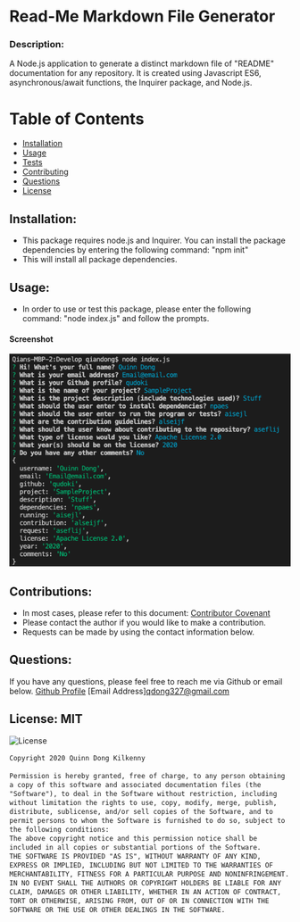 # Read-Me Markdown File Generator

### Description: 
A Node.js application to generate a distinct markdown file of "README" documentation for any repository. It is created using Javascript ES6, asynchronous/await functions, the Inquirer package, and Node.js.

# Table of Contents 
- [Installation](https://github.com/qudoki/readmegenerator/blob/master/README.md#installation)
- [Usage](https://github.com/qudoki/readmegenerator/blob/master/README.md#usage)
- [Tests](https://github.com/qudoki/readmegenerator/blob/master/README.md#usage)
- [Contributing](https://github.com/qudoki/readmegenerator/blob/master/README.md#contributions)
- [Questions](https://github.com/qudoki/readmegenerator/blob/master/README.md#questions)
- [License](https://github.com/qudoki/readmegenerator/blob/master/README.md#license)

## Installation: 
- This package requires node.js and Inquirer. You can install the package dependencies by entering the following command: "npm init"
- This will install all package dependencies.

## Usage: 
- In order to use or test this package, please enter the following command: "node index.js" and follow the prompts.
#### Screenshot
![Example with Console Log Showing User Answers](Develop/assets/ExampleConsoleLog.png)

## Contributions: 
- In most cases, please refer to this document: [Contributor Covenant](https://www.contributor-covenant.org/) 
- Please contact the author if you would like to make a contribution.
- Requests can be made by using the contact information below.

## Questions: 
If you have any questions, please feel free to reach me via Github or email below.
[Github Profile](https://github.com/qudoki)
[Email Address]<qdong327@gmail.com>

## License: MIT 
![License](https://img.shields.io/badge/license-MIT-green")

    Copyright 2020 Quinn Dong Kilkenny 

    Permission is hereby granted, free of charge, to any person obtaining a copy of this software and associated documentation files (the "Software"), to deal in the Software without restriction, including without limitation the rights to use, copy, modify, merge, publish, distribute, sublicense, and/or sell copies of the Software, and to permit persons to whom the Software is furnished to do so, subject to the following conditions:
    The above copyright notice and this permission notice shall be included in all copies or substantial portions of the Software.
    THE SOFTWARE IS PROVIDED "AS IS", WITHOUT WARRANTY OF ANY KIND, EXPRESS OR IMPLIED, INCLUDING BUT NOT LIMITED TO THE WARRANTIES OF MERCHANTABILITY, FITNESS FOR A PARTICULAR PURPOSE AND NONINFRINGEMENT. IN NO EVENT SHALL THE AUTHORS OR COPYRIGHT HOLDERS BE LIABLE FOR ANY CLAIM, DAMAGES OR OTHER LIABILITY, WHETHER IN AN ACTION OF CONTRACT, TORT OR OTHERWISE, ARISING FROM, OUT OF OR IN CONNECTION WITH THE SOFTWARE OR THE USE OR OTHER DEALINGS IN THE SOFTWARE.
